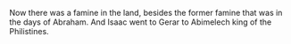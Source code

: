 Now there was a famine in the land, besides the former famine that was in the days of Abraham. And Isaac went to Gerar to Abimelech king of the Philistines.
